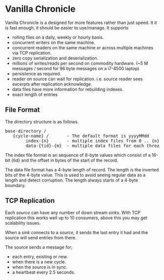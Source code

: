 Vanilla Chronicle
============

Vanilla Chronicle is a designed for more features rather than just speed. It it is fast enough, it should be easier to use/manage.  It supports

 - rolling files on a daily, weekly or hourly basis.
 - concurrent writers on the same machine.
 - concurrent readers on the same machine or across multiple machines via TCP replication.
 - zero copy serialization and deserialization.
 - millions of writes/reads per second on commodity hardware. (~5 M messages / second for 96 byte messages on a i7-4500 laptop)
 - persistence as required.
 - reader on source can wait for replication. i.e. source reader sees excerpts after replication acknowledge.
 - data files have more information for rebuilding indexes.
 - exact length of entries

File Format
------------

The directory structure is as follows.

<pre>
base-directory /
   {cycle-name} /       - The default format is yyyyMMdd
        index-{n}       - multiple index files from 0 .. {n}
        data-{tid}-{m}  - multiple data files for each thread id (matches the process id) from 0 .. {n}
</pre>

The index file format is an sequence of 8-byte values which consist of a 16-bit {tid} and the offset in bytes of the start of the record.

The data file format has a 4-byte length of record. The length is the inverted bits of the 4-byte value.
This is used to avoid seeing regular data as a length and detect corruption.  The length always starts of a 4-byte boundary.

TCP Replication
---------------

Each *source* can have any number of down stream *sinks*.  With TCP replication this works well up to 10 consumers, above this you may get scalability issues.

When a *sink* connects to a *source*, it sends the last entry it had and the source will send entries from there.

The source sends a message for;

 - each entry, existing or new.
 - when there is a new cycle.
 - when the source is in sync.
 - a heartbeat every 2.5 seconds.


